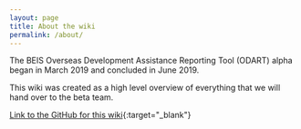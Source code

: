 ```yaml
---
layout: page
title: About the wiki
permalink: /about/
---
```


The BEIS Overseas Development Assistance Reporting Tool (ODART) alpha began in March 2019 and concluded in June 2019.

This wiki was created as a high level overview of everything that we will hand over to the beta team.

[Link to the GitHub for this wiki](https://github.com/digi2al/beis-odart-alpha_wiki){:target="_blank"}
